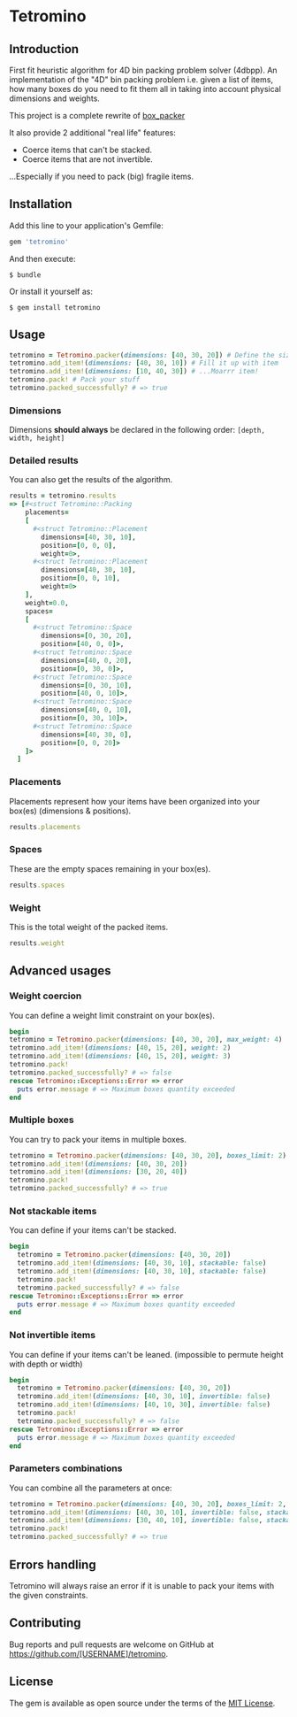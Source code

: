 # Tetromino

## Introduction

First fit heuristic algorithm for 4D bin packing problem solver (4dbpp).
An implementation of the "4D" bin packing problem i.e. given a list of items,
how many boxes do you need to fit them all in taking into account physical
dimensions and weights.

This project is a complete rewrite of [box_packer](https://github.com/mushishi78/box_packer)

It also provide 2 additional "real life" features:
* Coerce items that can't be stacked.
* Coerce items that are not invertible.

...Especially if you need to pack (big) fragile items.

## Installation

Add this line to your application's Gemfile:

```ruby
gem 'tetromino'
```

And then execute:

    $ bundle

Or install it yourself as:

    $ gem install tetromino

## Usage

```ruby
tetromino = Tetromino.packer(dimensions: [40, 30, 20]) # Define the size of your box
tetromino.add_item!(dimensions: [40, 30, 10]) # Fill it up with item
tetromino.add_item!(dimensions: [10, 40, 30]) # ...Moarrr item!
tetromino.pack! # Pack your stuff
tetromino.packed_successfully? # => true
```
### Dimensions

Dimensions **should always** be declared in the following order:
`[depth, width, height]`

### Detailed results

You can also get the results of the algorithm.

```ruby
results = tetromino.results
=> [#<struct Tetromino::Packing
    placements=
    [
      #<struct Tetromino::Placement
        dimensions=[40, 30, 10],
        position=[0, 0, 0],
        weight=0>,
      #<struct Tetromino::Placement
        dimensions=[40, 30, 10],
        position=[0, 0, 10],
        weight=0>
    ],
    weight=0.0,
    spaces=
    [
      #<struct Tetromino::Space
        dimensions=[0, 30, 20],
        position=[40, 0, 0]>,
      #<struct Tetromino::Space
        dimensions=[40, 0, 20],
        position=[0, 30, 0]>,
      #<struct Tetromino::Space
        dimensions=[0, 30, 10],
        position=[40, 0, 10]>,
      #<struct Tetromino::Space
        dimensions=[40, 0, 10],
        position=[0, 30, 10]>,
      #<struct Tetromino::Space
        dimensions=[40, 30, 0],
        position=[0, 0, 20]>
    ]>
  ]
```

### Placements

Placements represent how your items have been organized into your box(es) (dimensions & positions).

```ruby
results.placements
```

### Spaces

These are the empty spaces remaining in your box(es).

```ruby
results.spaces
```

### Weight

This is the total weight of the packed items.

```ruby
results.weight
```

## Advanced usages

### Weight coercion

You can define a weight limit constraint on your box(es).

```ruby
begin
tetromino = Tetromino.packer(dimensions: [40, 30, 20], max_weight: 4)
tetromino.add_item!(dimensions: [40, 15, 20], weight: 2)
tetromino.add_item!(dimensions: [40, 15, 20], weight: 3)
tetromino.pack!
tetromino.packed_successfully? # => false
rescue Tetromino::Exceptions::Error => error
  puts error.message # => Maximum boxes quantity exceeded
end
```

### Multiple boxes

You can try to pack your items in multiple boxes.

```ruby
tetromino = Tetromino.packer(dimensions: [40, 30, 20], boxes_limit: 2)
tetromino.add_item!(dimensions: [40, 30, 20])
tetromino.add_item!(dimensions: [30, 20, 40])
tetromino.pack!
tetromino.packed_successfully? # => true
```

### Not stackable items

You can define if your items can't be stacked.

```ruby
begin
  tetromino = Tetromino.packer(dimensions: [40, 30, 20])
  tetromino.add_item!(dimensions: [40, 30, 10], stackable: false)
  tetromino.add_item!(dimensions: [40, 30, 10], stackable: false)
  tetromino.pack!
  tetromino.packed_successfully? # => false
rescue Tetromino::Exceptions::Error => error
  puts error.message # => Maximum boxes quantity exceeded
end
```

### Not invertible items

You can define if your items can't be leaned.
(impossible to permute height with depth or width)

```ruby
begin
  tetromino = Tetromino.packer(dimensions: [40, 30, 20])
  tetromino.add_item!(dimensions: [40, 30, 10], invertible: false)
  tetromino.add_item!(dimensions: [40, 10, 30], invertible: false)
  tetromino.pack!
  tetromino.packed_successfully? # => false
rescue Tetromino::Exceptions::Error => error
  puts error.message # => Maximum boxes quantity exceeded
end
```

### Parameters combinations

You can combine all the parameters at once:

```ruby
tetromino = Tetromino.packer(dimensions: [40, 30, 20], boxes_limit: 2, max_weight: 5)
tetromino.add_item!(dimensions: [40, 30, 10], invertible: false, stackable: false, weight: 2)
tetromino.add_item!(dimensions: [30, 40, 10], invertible: false, stackable: false, weight: 3)
tetromino.pack!
tetromino.packed_successfully? # => true
```

## Errors handling

Tetromino will always raise an error if it is unable to pack your items with
the given constraints.

## Contributing

Bug reports and pull requests are welcome on GitHub at https://github.com/[USERNAME]/tetromino.

## License

The gem is available as open source under the terms of the [MIT License](https://opensource.org/licenses/MIT).
